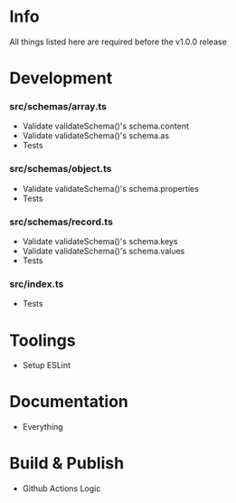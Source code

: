 # Info
All things listed here are required before the v1.0.0 release

# Development

### src/schemas/array.ts
* Validate validateSchema()'s schema.content
* Validate validateSchema()'s schema.as
* Tests

### src/schemas/object.ts
* Validate validateSchema()'s schema.properties
* Tests

### src/schemas/record.ts
* Validate validateSchema()'s schema.keys
* Validate validateSchema()'s schema.values
* Tests

### src/index.ts
* Tests

# Toolings
* Setup ESLint

# Documentation
* Everything

# Build & Publish
* Github Actions Logic